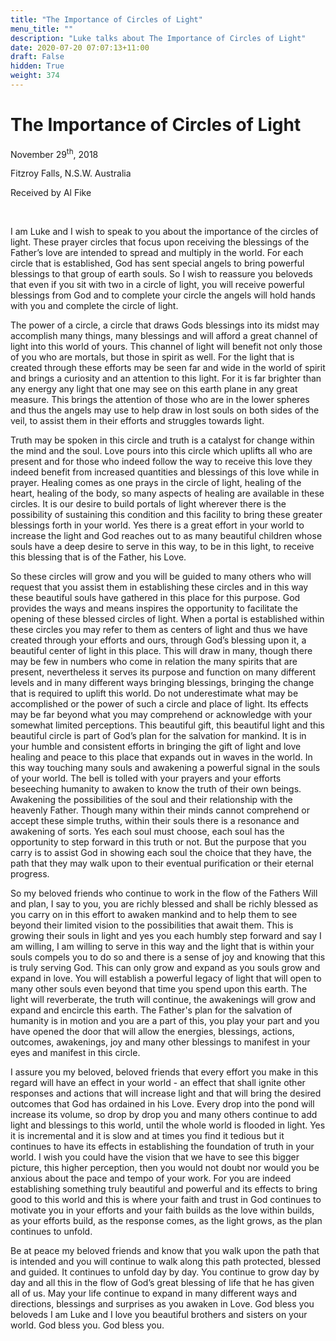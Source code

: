 ```yaml
---
title: "The Importance of Circles of Light"
menu_title: ""
description: "Luke talks about The Importance of Circles of Light"
date: 2020-07-20 07:07:13+11:00
draft: False
hidden: True
weight: 374
---
```

# The Importance of Circles of Light

November 29<sup>th</sup>, 2018

Fitzroy Falls, N.S.W. Australia

Received by Al Fike

 

I am Luke and I wish to speak to you about the importance of the circles of light. These prayer circles that focus upon receiving the blessings of the Father’s love are intended to spread and multiply in the world. For each circle that is established, God has sent special angels to bring powerful blessings to that group of earth souls. So I wish to reassure you beloveds that even if you sit with two in a circle of light, you will receive powerful blessings from God and to complete your circle the angels will hold hands with you and complete the circle of light. 

The power of a circle, a circle that draws Gods blessings into its midst may accomplish many things, many blessings and will afford a great channel of light into this world of yours. This channel of light will benefit not only those of you who are mortals, but those in spirit as well. For the light that is created through these efforts may be seen far and wide in the world of spirit and brings a curiosity and an attention to this light. For it is far brighter than any energy any light that one may see on this earth plane in any great measure. This brings the attention of those who are in the lower spheres and thus the angels may use to help draw in lost souls on both sides of the veil, to assist them in their efforts and struggles towards light. 

Truth may be spoken in this circle and truth is a catalyst for change within the mind and the soul. Love pours into this circle which uplifts all who are present and for those who indeed follow the way to receive this love they indeed benefit from increased quantities and blessings of this love while in prayer. Healing comes as one prays in the circle of light, healing of the heart, healing of the body, so many aspects of healing are available in these circles. It is our desire to build portals of light wherever there is the possibility of sustaining this condition and this facility to bring these greater blessings forth in your world. Yes there is a great effort in your world to increase the light and God reaches out to as many beautiful children whose souls have a deep desire to serve in this way, to be in this light, to receive this blessing that is of the Father, his Love.

So these circles will grow and you will be guided to many others who will request that you assist them in establishing these circles and in this way these beautiful souls have gathered in this place for this purpose. God provides the ways and means inspires the opportunity to facilitate the opening of these blessed circles of light. When a portal is established within these circles you may refer to them as centers of light and thus we have created through your efforts and ours, through God’s blessing upon it, a beautiful center of light in this place. This will draw in many, though there may be few in numbers who come in relation the many spirits that are present, nevertheless it serves its purpose and function on many different levels and in many different ways bringing blessings, bringing the change that is required to uplift this world. Do not underestimate what may be accomplished or the power of such a circle and place of light. Its effects may be far beyond what you may comprehend or acknowledge with your somewhat limited perceptions. This beautiful gift, this beautiful light and this beautiful circle is part of God’s plan for the salvation for mankind. It is in your humble and consistent efforts in bringing the gift of light and love healing and peace to this place that expands out in waves in the world. In this way touching many souls and awakening a powerful signal in the souls of your world. The bell is tolled with your prayers and your efforts beseeching humanity to awaken to know the truth of their own beings. Awakening the possibilities of the soul and their relationship with the heavenly Father. Though many within their minds cannot comprehend or accept these simple truths, within their souls there is a resonance and awakening of sorts. Yes each soul must choose, each soul has the opportunity to step forward in this truth or not. But the purpose that you carry is to assist God in showing each soul the choice that they have, the path that they may walk upon to their eventual purification or their eternal progress. 

So my beloved friends who continue to work in the flow of the Fathers Will and plan, I say to you, you are richly blessed and shall be richly blessed as you carry on in this effort to awaken mankind and to help them to see beyond their limited vision to the possibilities that await them. This is growing their souls in light and yes you each humbly step forward and say I am willing, I am willing to serve in this way and the light that is within your souls compels you to do so and there is a sense of joy and knowing that this is truly serving God.  This can only grow and expand as you souls grow and expand in love. You will establish a powerful legacy of light that will open to many other souls even beyond that time you spend upon this earth. The light will reverberate, the truth will continue, the awakenings will grow and expand and encircle this earth. The Father's plan for the salvation of humanity is in motion and you are a part of this, you play your part and you have opened the door that will allow the energies, blessings, actions, outcomes, awakenings, joy and many other blessings to manifest in your eyes and manifest in this circle. 

I assure you my beloved, beloved friends that every effort you make in this regard will have an effect in your world - an effect that shall ignite other responses and actions that will increase light and that will bring the desired outcomes that God has ordained in his Love. Every drop into the pond will increase its volume, so drop by drop you and many others continue to add light and blessings to this world, until the whole world is flooded in light. Yes it is incremental and it is slow and at times you find it tedious but it continues to have its effects in establishing the foundation of truth in your world. I wish you could have the vision that we have to see this bigger picture, this higher perception, then you would not doubt nor would you be anxious about the pace and tempo of your work. For you are indeed establishing something truly beautiful and powerful and its effects to bring good to this world and this is where your faith and trust in God continues to motivate you in your efforts and your faith builds as the love within builds, as your efforts build, as the response comes, as the light grows, as the plan continues to unfold.

Be at peace my beloved friends and know that you walk upon the path that is intended and you will continue to walk along this path protected, blessed and guided. It continues to unfold day by day. You continue to grow day by day and all this in the flow of God’s great blessing of life that he has given all of us. May your life continue to expand in many different ways and directions, blessings and surprises as you awaken in Love. God bless you beloveds I am Luke and I love you beautiful brothers and sisters on your world.  God bless you. God bless you. 